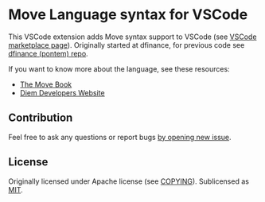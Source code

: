 # Move Language syntax for VSCode

This VSCode extension adds Move syntax support to VSCode (see [VSCode marketplace page](https://marketplace.visualstudio.com/items?itemName=damirka.move-syntax)).
Originally started at dfinance, for previous code see [dfinance (pontem) repo](https://github.com/dfinance/vscode-move-ide).

If you want to know more about the language, see these resources:

- [The Move Book](https://move-book.com)
- [Diem Developers Website](https://developers.diem.com/docs/move/move-introduction/)

## Contribution

Feel free to ask any questions or report bugs [by opening new issue](https://github.com/damirka/vscode-move-syntax/issues).

## License

Originally licensed under Apache license (see [COPYING](COPYING)). 
Sublicensed as [MIT](LICENSE).
